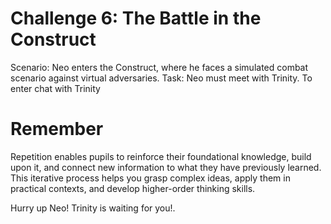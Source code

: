# Challenge 6: The Battle in the Construct

Scenario: Neo enters the Construct, where he faces a simulated combat scenario against virtual adversaries.
Task: Neo must meet with Trinity. To enter chat with Trinity

# Remember

Repetition enables pupils to reinforce their foundational knowledge, build upon it, and connect new information to what they have previously learned. This iterative process helps you grasp complex ideas, apply them in practical contexts, and develop higher-order thinking skills.

Hurry up Neo! Trinity is waiting for you!. 

 
